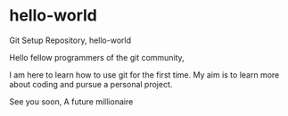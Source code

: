 # hello-world
Git Setup Repository, hello-world

Hello fellow programmers of the git community,

  I am here to learn how to use git for the first time.
  My aim is to learn more about coding and pursue a personal project.
  
See you soon,
A future millionaire 
